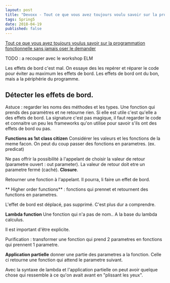 ```yaml
---
layout: post
title: "Devoxx - Tout ce que vous avez toujours voulu savoir sur la programmation fonctionnelle"
tags: Spring5 
date: 2018-04-19
published: false
---
```


[Tout ce que vous avez toujours voulus savoir sur la programmation fonctionnelle sans jamais oser le demander](https://cfp.devoxx.fr/2018/talk/LHH-5744/_Tout_ce_que_vous_avez_toujours_voulus_savoir_sur_la_programmation_fonctionnelle_sans_jamais_oser_le_demander)

TODO : a recouper avec le workshop ELM

Les effets de bord c'est mal. On essaye des les repérer et réparer le code pour éviter au maximum les effets de bord. Les effets de bord ont du bon, mais a la périphérie du programme.

## Détecter les effets de bord.

Astuce : regarder les noms des méthodes et les types. Une fonction qui prends des paramètres et ne retourne rien. Si elle est utile c'est qu'elle a des effets de bord.
La signature c'est pas magique, il faut regarder le code et connaitre un peu les frameworks qu'on utilise pour savoir s'ils ont des effets de bord ou pas.

**Functions as 1st class citizen**
Considérer les valeurs et les fonctions de la meme facon. On peut du coup passer des fonctions en parametres. (ex. predicat)

Ne pas offrir la possibilité à l'appelant de choisir la valeur de retour (parametre ouvert : out parameter). La valeur de retour doit etre un parametre fermé (caché). **Closure**.

Retourner une fonction à l'appelant. Il pourra, li faire un effet de bord.

** Higher order functions** : fonctions qui prennet et retournent des functions en parametres.

L'effet de bord est déplacé, pas supprimé. C'est plus dur a comprendre.

**Lambda function** Une fonction qui n'a pas de nom.. A la base du lambda calculus.

Il est important d'être explicite. 

Purification : transformer une fonction qui prend 2 parametres en fonctions qui prennent 1 parametre.

**Application partielle** donner une partie des parametres a la fonction. Celle ci retourne une fonction qui attend le parametre suivant.

Avec la syntaxe de lambda et l'application partielle on peut avoir quelque chose qui ressemble à ce qu'on avait avant en "plissant les yeux".

